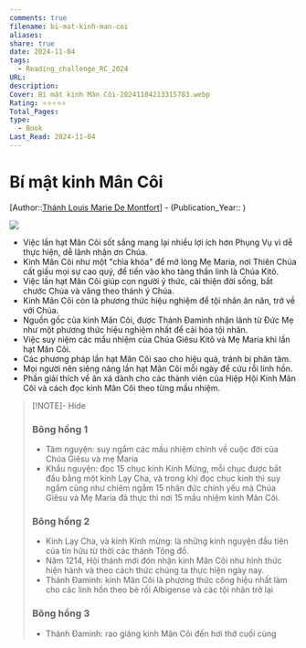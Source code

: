 ```yaml
---
comments: true
filename: bi-mat-kinh-man-coi
aliases: 
share: true
date: 2024-11-04
tags:
  - Reading_challenge_RC_2024
URL: 
description: 
Cover: Bí mật kinh Mân Côi-20241104213315783.webp
Rating: ⭐⭐⭐⭐⭐
Total_Pages: 
type:
  - Book
Last_Read: 2024-11-04
---
```

# Bí mật kinh Mân Côi
[Author::[Thánh Louis Marie De Montfort](Th%C3%A1nh%20Louis%20Marie%20De%20Montfort.md)] - (Publication_Year:: )

![](https://i.imgur.com/eBa2EqO.png)



- Việc lần hạt Mân Côi sốt sắng mang lại nhiều lợi ích hơn Phụng Vụ vì dễ thực hiện, dễ lãnh nhận ơn Chúa.
- Kinh Mân Côi như một "chìa khóa" để mở lòng Mẹ Maria, nơi Thiên Chúa cất giấu mọi sự cao quý, để tiến vào kho tàng thần linh là Chúa Kitô.
- Việc lần hạt Mân Côi giúp con người ý thức, cải thiện đời sống, bắt chước Chúa và vâng theo thánh ý Chúa.
- Kinh Mân Côi còn là phương thức hiệu nghiệm để tội nhân ăn năn, trở về với Chúa.
- Nguồn gốc của kinh Mân Côi, được Thánh Đaminh nhận lãnh từ Đức Mẹ như một phương thức hiệu nghiệm nhất để cải hóa tội nhân.
- Việc suy niệm các mầu nhiệm của Chúa Giêsu Kitô và Mẹ Maria khi lần hạt Mân Côi.
- Các phương pháp lần hạt Mân Côi sao cho hiệu quả, tránh bị phân tâm.
- Mọi người nên siêng năng lần hạt Mân Côi mỗi ngày để cứu rỗi linh hồn.
- Phần giải thích về ân xá dành cho các thành viên của Hiệp Hội Kinh Mân Côi và cách đọc kinh Mân Côi theo từng mầu nhiệm.


> [!NOTE]- Hide
> ### Bông hồng 1
> - Tâm nguyện: suy ngắm các mầu nhiệm chính về cuộc đời của Chúa Giêsu và mẹ Maria
> - Khẩu nguyện: đọc 15 chục kinh Kính Mừng, mỗi chục được bắt đầu bằng một kinh Lạy Cha, và trong khi đọc chục kinh thì suy ngắm cũng như chiêm ngắm 15 nhân đức chính yếu mà Chúa Giêsu và Mẹ Maria đã thực thi nơi 15 mầu nhiệm kinh Mân Côi.
> 
> ### Bông hồng 2
> - Kinh Lạy Cha, và kinh Kính mừng: là những kinh nguyện đầu tiên của tín hữu từ thời các thánh Tông đồ.
> - Năm 1214, Hội thánh mới đón nhận kinh Mân Côi như hình thức hiện hành và theo cách thức chúng ta thực hiện ngày nay.
> - Thánh Đaminh: kinh Mân Côi là phương thức công hiệu nhất làm cho các linh hồn theo bè rối Albigense và các tội nhân trở lại
> 
> ### Bông hồng 3
> - Thánh Đaminh: rao giảng kinh Mân Côi đến hơi thở cuối cùng